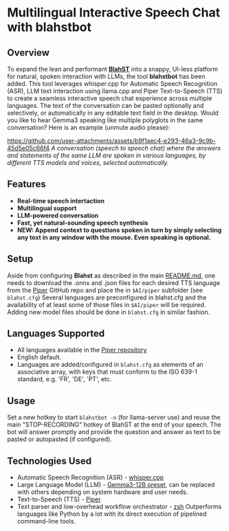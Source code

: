 # Multilingual Interactive Speech Chat with **blahstbot**

## Overview
To expand the lean and performant [**BlahST**](https://github.com/QuantiusBenignus/BlahST) into a snappy, UI-less platform for natural, spoken interaction with LLMs, the tool **blahstbot** has been added.
This tool leverages whisper.cpp for Automatic Speech Recognition (ASR), LLM text interaction using llama.cpp and Piper Text-to-Speech (TTS) to create a seamless interactive speech chat experience across multiple languages.
The text of the conversation can be pasted optionally and selectively, or automatically in any editable text field in the desktop. 
Would you like to hear Gemma3 speaking like multiple polyglots in the same conversation? Here is an example (unmute audio please):



https://github.com/user-attachments/assets/b9f1aec4-e293-46a3-9c9b-45d5e05c66f4
_A conversation (speech to speech chat) where the answers and statements of the same LLM are spoken in various languages, by different TTS models and voices, selected automatically._ 

## Features

* **Real-time speech intertaction**
* **Multilingual support**
* **LLM-powered conversation**
* **Fast, yet natural-sounding speech synthesis**
* **NEW: Append context to questions spoken in turn by simply selecting any text in any window with the mouse. Even speaking is optional.**

## Setup
Aside from configuring **Blahst** as described in the main [README.md](README.md), one needs to download the .onnx and .json files for each desired TTS language from the [Piper](https://github.com/rhasspy/piper) GitHub repo and place the in `$AI/piper` subfolder (see `blahst.cfg`)
Several languages are preconfigured in blahst.cfg and the availability of at least some of those files in `$AI/piper` will be required.
Adding new model files should be done in `blahst.cfg` in similar fashion.

## Languages Supported
- All languages available in the [Piper repository](https://github.com/rhasspy/piper/blob/master/VOICES.md)
- English default.
- Languages are added/configured in `blahst.cfg` as elements of an associative array, with keys that must conform to the ISO 639-1 standard, e.g. 'FR', 'DE', 'PT', etc.

## Usage
Set a new hotkey to start `blahstbot -n` (for llama-server use) and reuse the main "STOP-RECORDING" hotkey of BlahST at the end of your speech. 
The bot will answer promptly and provide the question and answer as text to be pasted or autopasted (if configured). 

## Technologies Used
- Automatic Speech Recognition (ASR) - [whisper.cpp](https://github.com/ggml-org/whisper.cpp)
- Large Language Model (LLM) - [Gemma3-12B preset](https://huggingface.co/google/gemma-3-12b-it-qat-q4_0-gguf), can be replaced with others depending on system hardware and user needs.
- Text-to-Speech (TTS) - [Piper](https://github.com/rhasspy/piper)
- Text parser and low-overhead workflow orchestrator - [zsh](https://www.zsh.org/) Outperforms languages like Python by a lot with its direct execution of pipelined command-line tools. 
